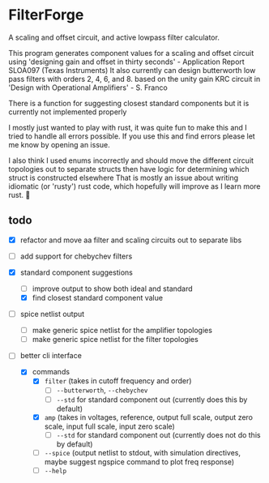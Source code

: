 # FilterForge

A scaling and offset circuit, and active lowpass filter calculator.

This program generates component values for a scaling and offset circuit using 'designing gain and offset in thirty seconds' - Application Report SLOA097 (Texas Instruments)
It also currently can design butterworth low pass filters with orders 2, 4, 6, and 8. based on the unity gain KRC circuit in 'Design with Operational Amplifiers' - S. Franco

There is a function for suggesting closest standard components but it is currently not implemented properly

I mostly just wanted to play with rust, it was quite fun to make this and I tried to handle all errors possible.
If you use this and find errors please let me know by opening an issue.

I also think I used enums incorrectly and should move the different circuit topologies out to separate structs then have logic for determining which struct is constructed elsewhere
That is mostly an issue about writing idiomatic (or 'rusty') rust code, which hopefully will improve as I learn more rust. 🦀

## todo

- [x] refactor and move aa filter and scaling circuits out to separate libs

- [ ] add support for chebychev filters
- [x] standard component suggestions
  - [ ] improve output to show both ideal and standard
  - [x] find closest standard component value
- [ ] spice netlist output
  - [ ] make generic spice netlist for the amplifier topologies
  - [ ] make generic spice netlist for the filter topologies
- [ ] better cli interface
  - [x] commands
    - [x] `filter` (takes in cutoff frequency and order)
      - [ ] `--butterworth`, `--chebychev`
      - [ ] `--std` for standard component out (currently does this by default)
    - [x] `amp` (takes in voltages, reference, output full scale, output zero scale, input full scale, input zero scale)
      - [ ] `--std` for standard component out (currently does not do this by default)
    - [ ] `--spice` (output netlist to stdout, with simulation directives, maybe suggest ngspice command to plot freq response)
    - [ ] `--help`

